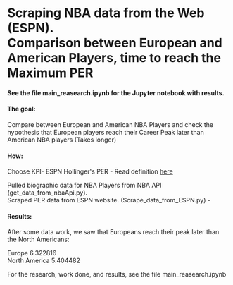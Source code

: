 <h1> Scraping NBA data from the Web (ESPN). <br>
Comparison between European and American Players, time to reach the Maximum PER </h1>


<h4> See the file main_reasearch.ipynb for the Jupyter notebook with results. </h4>



<h4> The goal: </h4>
Compare between European and American NBA Players and check the hypothesis that European players reach their Career Peak later than American NBA players (Takes longer)

<h4> How: </h4> 

Choose KPI- ESPN Hollinger's PER - Read definition [here](https://en.wikipedia.org/wiki/Player_efficiency_rating)

Pulled biographic data for NBA Players from NBA API (get_data_from_nbaApi.py).  <br>
Scraped PER data from ESPN website. (Scrape_data_from_ESPN.py) - <br>


<h4> Results: </h4>
After some data work, we saw that Europeans reach their peak later than the North Americans: <br>

Europe            6.322816 <br>
North America     5.404482 <br>

For the research, work done, and results, see the file main_reasearch.ipynb